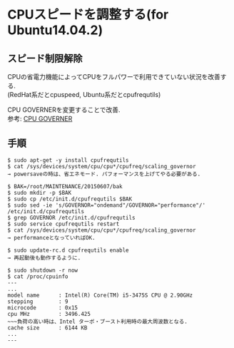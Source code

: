 # CPUスピードを調整する(for Ubuntu14.04.2)

## スピード制限解除
CPUの省電力機能によってCPUをフルパワーで利用できていない状況を改善する.  
(RedHat系だとcpuspeed, Ubuntu系だとcpufrequtils)  

CPU GOVERNERを変更することで改善.  
参考: [CPU GOVERNER](http://kledgeb.blogspot.jp/2013/06/ubuntu-cpufreq-1-cpufreq-cpufreq-cpufreq.html)

## 手順
```
$ sudo apt-get -y install cpufrequtils
$ cat /sys/devices/system/cpu/cpu*/cpufreq/scaling_governor
→ powersaveの時は、省エネモード. パフォーマンスを上げてやる必要がある.

$ BAK=/root/MAINTENANCE/20150607/bak
$ sudo mkdir -p $BAK
$ sudo cp /etc/init.d/cpufrequtils $BAK
$ sudo sed -ie 's/GOVERNOR="ondemand"/GOVERNOR="performance"/' /etc/init.d/cpufrequtils
$ grep GOVERNOR /etc/init.d/cpufrequtils
$ sudo service cpufrequtils restart
$ cat /sys/devices/system/cpu/cpu*/cpufreq/scaling_governor
→ performanceとなっていればOK.

$ sudo update-rc.d cpufrequtils enable
→ 再起動後も動作するように.

$ sudo shutdown -r now
$ cat /proc/cpuinfo
---
...
model name      : Intel(R) Core(TM) i5-3475S CPU @ 2.90GHz
stepping        : 9
microcode       : 0x15
cpu MHz         : 3496.425
~~~負荷の高い時は、Intel ターボ・ブースト利用時の最大周波数となる.
cache size      : 6144 KB
...
---
```
